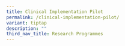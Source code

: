 ```yaml
---
title: Clinical Implementation Pilot
permalink: /clinical-implementation-pilot/
variant: tiptap
description: ""
third_nav_title: Research Programmes
---
```

<p></p>